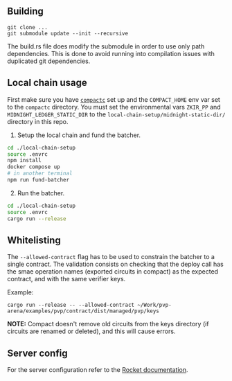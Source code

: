 ## Building

```
git clone ...
git submodule update --init --recursive
```

The build.rs file does modify the submodule in order to use only path
dependencies. This is done to avoid running into compilation issues with
duplicated git dependencies.

## Local chain usage

First make sure you have [`compactc`](https://docs.midnight.network/relnotes/compact) set up and the `COMPACT_HOME` env var set to the `compactc` directory.
You must set the environmental vars `ZKIR_PP` and `MIDNIGHT_LEDGER_STATIC_DIR` to the `local-chain-setup/midnight-static-dir/` directory in this repo.

1. Setup the local chain and fund the batcher.

```sh
cd ./local-chain-setup
source .envrc
npm install
docker compose up
# in another terminal
npm run fund-batcher
```

2. Run the batcher.

```sh
cd ./local-chain-setup
source .envrc
cargo run --release
```

## Whitelisting

The `--allowed-contract` flag has to be used to constrain the batcher to a
single contract. The validation consists on checking that the deploy call
has the smae operation names (exported circuits in compact) as the expected
contract, and with the same verifier keys.

Example:

```
cargo run --release -- --allowed-contract ~/Work/pvp-arena/examples/pvp/contract/dist/managed/pvp/keys
```

**NOTE:** Compact doesn't remove old circuits from the keys directory (if
circuits are renamed or deleted), and this will cause errors.

## Server config

For the server configuration refer to the [Rocket documentation](https://rocket.rs/guide/v0.4/configuration/).
